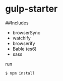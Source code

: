# gulp-starter

##Includes

  * browserSync
  * watchify
  * browserify
  * Bable (es6)
  * sass

run
```
$ npm install
```
